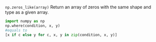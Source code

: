 `np.zeros_like(array)` Return an array of zeros with the same shape and type as a given array.

```python
import numpy as np
np.where(condition, x, y)
#equals to
[x if c else y for c, x, y in zip(condition, x, y)]
``` 
<!--stackedit_data:
eyJoaXN0b3J5IjpbLTc1OTY3NjIsLTIzOTE1NDA5XX0=
-->